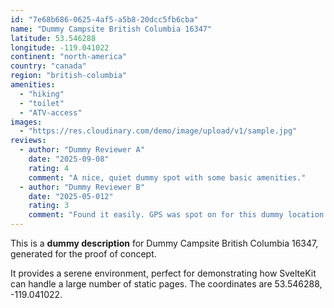 ```yaml
---
id: "7e68b686-0625-4af5-a5b8-20dcc5fb6cba"
name: "Dummy Campsite British Columbia 16347"
latitude: 53.546288
longitude: -119.041022
continent: "north-america"
country: "canada"
region: "british-columbia"
amenities:
  - "hiking"
  - "toilet"
  - "ATV-access"
images:
  - "https://res.cloudinary.com/demo/image/upload/v1/sample.jpg"
reviews:
  - author: "Dummy Reviewer A"
    date: "2025-09-08"
    rating: 4
    comment: "A nice, quiet dummy spot with some basic amenities."
  - author: "Dummy Reviewer B"
    date: "2025-05-012"
    rating: 3
    comment: "Found it easily. GPS was spot on for this dummy location."
---
```


This is a **dummy description** for Dummy Campsite British Columbia 16347, generated for the proof of concept.

It provides a serene environment, perfect for demonstrating how SvelteKit can handle a large number of static pages. The coordinates are 53.546288, -119.041022.
